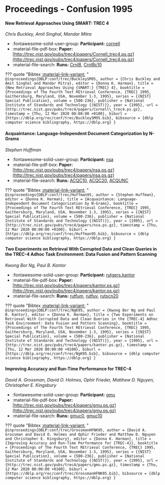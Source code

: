 # Proceedings - Confusion 1995 

#### New Retrieval Approaches Using SMART: TREC 4

_Chris Buckley, Amit Singhal, Mandar Mitra_

- :fontawesome-solid-user-group: **Participant:** [cornell](./participants.md#cornell)
- :material-file-pdf-box: **Paper:** [http://trec.nist.gov/pubs/trec4/papers/Cornell_trec4.ps.gz](http://trec.nist.gov/pubs/trec4/papers/Cornell_trec4.ps.gz)
- :material-file-search: **Runs:** [CrnlB](./runs.md#crnlb), [CrnlBc10](./runs.md#crnlbc10)

??? quote "Bibtex [:material-link-variant:](https://dblp.org/rec/conf/trec/BuckleySM95.bib) "
	```
	@inproceedings{DBLP:conf/trec/BuckleySM95,
		author = {Chris Buckley and Amit Singhal and Mandar Mitra},
		editor = {Donna K. Harman},
		title = {New Retrieval Approaches Using {SMART:} {TREC} 4},
		booktitle = {Proceedings of The Fourth Text REtrieval Conference, {TREC} 1995, Gaithersburg, Maryland, USA, November 1-3, 1995},
		series = {{NIST} Special Publication},
		volume = {500-236},
		publisher = {National Institute of Standards and Technology {(NIST)}},
		year = {1995},
		url = {http://trec.nist.gov/pubs/trec4/papers/Cornell\_trec4.ps.gz},
		timestamp = {Thu, 12 Mar 2020 00:00:00 +0100},
		biburl = {https://dblp.org/rec/conf/trec/BuckleySM95.bib},
		bibsource = {dblp computer science bibliography, https://dblp.org}
	}
	```

#### Acquaintance: Language-Independent Document Categorization by N-Grams

_Stephen Huffman_

- :fontawesome-solid-user-group: **Participant:** [nsa](./participants.md#nsa)
- :material-file-pdf-box: **Paper:** [http://trec.nist.gov/pubs/trec4/papers/nsa.ps.gz](http://trec.nist.gov/pubs/trec4/papers/nsa.ps.gz)
- :material-file-search: **Runs:** [ACQC10](./runs.md#acqc10), [ACQC20](./runs.md#acqc20), [ACQUNC](./runs.md#acqunc)

??? quote "Bibtex [:material-link-variant:](https://dblp.org/rec/conf/trec/Huffman95.bib) "
	```
	@inproceedings{DBLP:conf/trec/Huffman95,
		author = {Stephen Huffman},
		editor = {Donna K. Harman},
		title = {Acquaintance: Language-Independent Document Categorization by N-Grams},
		booktitle = {Proceedings of The Fourth Text REtrieval Conference, {TREC} 1995, Gaithersburg, Maryland, USA, November 1-3, 1995},
		series = {{NIST} Special Publication},
		volume = {500-236},
		publisher = {National Institute of Standards and Technology {(NIST)}},
		year = {1995},
		url = {http://trec.nist.gov/pubs/trec4/papers/nsa.ps.gz},
		timestamp = {Thu, 12 Mar 2020 00:00:00 +0100},
		biburl = {https://dblp.org/rec/conf/trec/Huffman95.bib},
		bibsource = {dblp computer science bibliography, https://dblp.org}
	}
	```

#### Two Experiments on Retrieval With Corrupted Data and Clean Queries  in the TREC-4 Adhoc Task Environment: Data Fusion and Pattern Scanning

_Kwong Bor Ng, Paul B. Kantor_

- :fontawesome-solid-user-group: **Participant:** [rutgers.kantor](./participants.md#rutgers.kantor)
- :material-file-pdf-box: **Paper:** [http://trec.nist.gov/pubs/trec4/papers/kantor.ps.gz](http://trec.nist.gov/pubs/trec4/papers/kantor.ps.gz)
- :material-file-search: **Runs:** [rutfum](./runs.md#rutfum), [rutfuv](./runs.md#rutfuv), [rutscn20](./runs.md#rutscn20)

??? quote "Bibtex [:material-link-variant:](https://dblp.org/rec/conf/trec/NgK95.bib) "
	```
	@inproceedings{DBLP:conf/trec/NgK95,
		author = {Kwong Bor Ng and Paul B. Kantor},
		editor = {Donna K. Harman},
		title = {Two Experiments on Retrieval With Corrupted Data and Clean Queries in the {TREC-4} Adhoc Task Environment: Data Fusion and Pattern Scanning},
		booktitle = {Proceedings of The Fourth Text REtrieval Conference, {TREC} 1995, Gaithersburg, Maryland, USA, November 1-3, 1995},
		series = {{NIST} Special Publication},
		volume = {500-236},
		publisher = {National Institute of Standards and Technology {(NIST)}},
		year = {1995},
		url = {http://trec.nist.gov/pubs/trec4/papers/kantor.ps.gz},
		timestamp = {Thu, 12 Mar 2020 00:00:00 +0100},
		biburl = {https://dblp.org/rec/conf/trec/NgK95.bib},
		bibsource = {dblp computer science bibliography, https://dblp.org}
	}
	```

#### Improving Accuracy and Run-Time Performance for TREC-4

_David A. Grossman, David O. Holmes, Ophir Frieder, Matthew D. Nguyen, Christopher E. Kingsbury_

- :fontawesome-solid-user-group: **Participant:** [gmu](./participants.md#gmu)
- :material-file-pdf-box: **Paper:** [http://trec.nist.gov/pubs/trec4/papers/gmu.ps.gz](http://trec.nist.gov/pubs/trec4/papers/gmu.ps.gz)
- :material-file-search: **Runs:** [gmuc0](./runs.md#gmuc0), [gmuc10](./runs.md#gmuc10)

??? quote "Bibtex [:material-link-variant:](https://dblp.org/rec/conf/trec/GrossmanHFNK95.bib) "
	```
	@inproceedings{DBLP:conf/trec/GrossmanHFNK95,
		author = {David A. Grossman and David O. Holmes and Ophir Frieder and Matthew D. Nguyen and Christopher E. Kingsbury},
		editor = {Donna K. Harman},
		title = {Improving Accuracy and Run-Time Performance for {TREC-4}},
		booktitle = {Proceedings of The Fourth Text REtrieval Conference, {TREC} 1995, Gaithersburg, Maryland, USA, November 1-3, 1995},
		series = {{NIST} Special Publication},
		volume = {500-236},
		publisher = {National Institute of Standards and Technology {(NIST)}},
		year = {1995},
		url = {http://trec.nist.gov/pubs/trec4/papers/gmu.ps.gz},
		timestamp = {Thu, 12 Mar 2020 00:00:00 +0100},
		biburl = {https://dblp.org/rec/conf/trec/GrossmanHFNK95.bib},
		bibsource = {dblp computer science bibliography, https://dblp.org}
	}
	```


